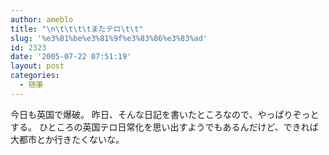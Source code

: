```yaml
---
author: ameblo
title: "\n\t\t\t\tまたテロ\t\t"
slug: '%e3%81%be%e3%81%9f%e3%83%86%e3%83%ad'
id: 2323
date: '2005-07-22 07:51:19'
layout: post
categories:
  - 随筆
---
```


今日も英国で爆破。 昨日、そんな日記を書いたところなので、やっぱりぞっとする。 ひところの英国テロ日常化を思い出すようでもあるんだけど、できれば大都市とか行きたくないな。